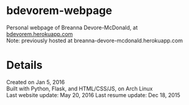 # bdevorem-webpage
Personal webpage of Breanna Devore-McDonald, at 
[bdevorem.herokuapp.com](bdevorem.herokuapp.com)  
Note: previously hosted at breanna-devore-mcdonald.herokuapp.com  

# Details
Created on Jan 5, 2016  
Built with Python, Flask, and HTML/CSS/JS, on Arch Linux  
Last website update: May 20, 2016
Last resume update: Dec 18, 2015  
